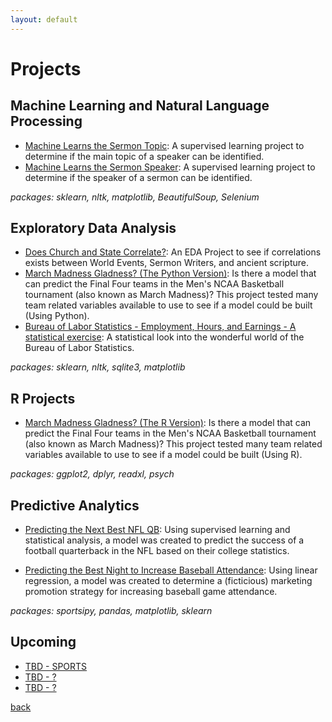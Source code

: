 ```yaml
---
layout: default
---
```


# Projects

## Machine Learning and Natural Language Processing
- [Machine Learns the Sermon Topic](https://github.com/ramsey-king/DSC-550-Data-Mining/blob/master/Term%20Project/):  A supervised learning project to determine if the main topic of a speaker can be identified.
- [Machine Learns the Sermon Speaker](https://github.com/ramsey-king/DSC-680-Applied-Data-Science/blob/main/Project-1/):  A supervised learning project to determine if the speaker of a sermon can be identified.

_packages: sklearn, nltk, matplotlib, BeautifulSoup, Selenium_

## Exploratory Data Analysis
- [Does Church and State Correlate?](https://github.com/ramsey-king/DSC-540-Data-Preparation/blob/main/Final-Project/Term%20Project%20Milestone%205.ipynb): An EDA Project to see if correlations exists between World Events, Sermon Writers, and ancient scripture.
- [March Madness Gladness? (The Python Version)](https://github.com/ramsey-king/DSC-530-Data-Exploration/blob/main/Week-12/DSC530_Final_Project_King_Ramsey.py):  Is there a model that can predict the Final Four teams in the Men's NCAA Basketball tournament (also known as March Madness)?  This project tested many team related variables available to use to see if a model could be built (Using Python).
- [Bureau of Labor Statistics - Employment, Hours, and Earnings - A statistical exercise](https://github.com/ramsey-king/DSC-630-Predictive-Analytics/blob/master/Week-1/KingRamseyWeek1.ipynb): A statistical look into the wonderful world of the Bureau of Labor Statistics.

_packages:  sklearn, nltk, sqlite3, matplotlib_

## R Projects
- [March Madness Gladness? (The R Version)](https://github.com/ramsey-king/DSC-520-Statistics-for-Data-Science/blob/main/Final-Project/FinalProjectStep3.Rmd): Is there a model that can predict the Final Four teams in the Men's NCAA Basketball tournament (also known as March Madness)?  This project tested many team related variables available to use to see if a model could be built (Using R).

_packages: ggplot2, dplyr, readxl, psych_

## Predictive Analytics
- [Predicting the Next Best NFL QB](https://github.com/ramsey-king/DSC-630-Predictive-Analytics/blob/master/Final%20Project/): Using supervised learning and statistical analysis, a model was created to predict the success of a football quarterback in the NFL based on their college statistics.


- [Predicting the Best Night to Increase Baseball Attendance](https://github.com/ramsey-king/DSC-630-Predictive-Analytics/blob/master/Week-3/KingRamseyWeek3.ipynb):  Using linear regression, a model was created to determine a (ficticious) marketing promotion strategy for increasing baseball game attendance.

_packages:  sportsipy, pandas, matplotlib, sklearn_

## Upcoming
- [TBD - SPORTS]()
- [TBD - ?]()
- [TBD - ?]()

[back](./)
